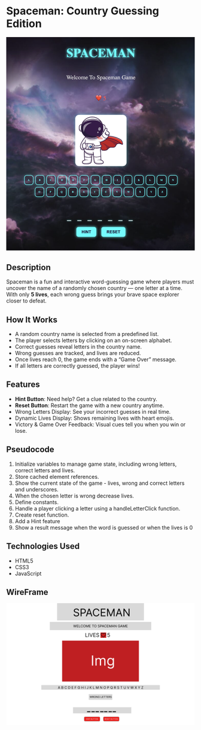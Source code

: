 # Spaceman: Country Guessing Edition

![Spaceman](image.png)

## Description
Spaceman is a fun and interactive word-guessing game where players must uncover the name of a randomly chosen country — one letter at a time. With only **5 lives**, each wrong guess brings your brave space explorer closer to defeat.


## How It Works
* A random country name is selected from a predefined list.
* The player selects letters by clicking on an on-screen alphabet.
* Correct guesses reveal letters in the country name.
* Wrong guesses are tracked, and lives are reduced.
* Once lives reach 0, the game ends with a “Game Over” message.
* If all letters are correctly guessed, the player wins!


## Features
* **Hint Button**: Need help? Get a clue related to the country.
* **Reset Button**: Restart the game with a new country anytime.
* Wrong Letters Display: See your incorrect guesses in real time.
* Dynamic Lives Display: Shows remaining lives with heart emojis.
* Victory & Game Over Feedback: Visual cues tell you when you win or lose.



## Pseudocode

1. Initialize variables to manage game state, including wrong letters, correct letters and lives.
2. Store cached element references.
3. Show the current state of the game - lives, wrong and correct letters and underscores.
4. When the chosen letter is wrong decrease lives.
5. Define constants.
6. Handle a player clicking a letter using a  handleLetterClick function.
7. Create reset function.
8. Add a Hint feature
9. Show a result message when the word is guessed or when the  lives is 0


## Technologies Used
* HTML5
* CSS3
* JavaScript

## WireFrame
![Spaceman-WireFrame](Untitled.png)
